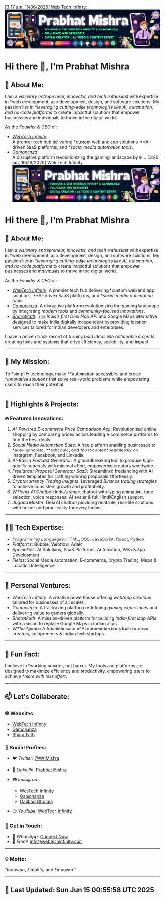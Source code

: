 [3:17 am, 16/06/2025] Web Tech Infinity: ![Banner](assets/banner.png)

# Hi there 👋, I'm Prabhat Mishra  

## 🚀 About Me:
I am a *visionary entrepreneur, innovator, and tech enthusiast* with expertise in *web development, app development, design, and software solutions. My passion lies in **leveraging cutting-edge technologies like AI, automation, and no-code platforms* to create impactful solutions that empower businesses and individuals to thrive in the digital world.  

As the *Founder & CEO* of:  
- *[WebTech Infinity](http://www.webtechinfinity.com)*:  
  A premier tech hub delivering *custom web and app solutions, **AI-driven SaaS platforms, and **social media automation tools*.  
- *[Gamonanza](http://www.gamonanza.rf.gd)*:  
  A disruptive platform revolutionizing the gaming landscape by in…
[3:26 am, 16/06/2025] Web Tech Infinity: ![Banner](assets/banner.png)

# Hi there 👋, I'm Prabhat Mishra

## 🚀 About Me:

I am a *visionary entrepreneur, innovator, and tech enthusiast* with expertise in *web development, app development, design, and software solutions. My passion lies in **leveraging cutting-edge technologies like AI, automation, and no-code platforms* to create impactful solutions that empower businesses and individuals to thrive in the digital world.

As the *Founder & CEO* of:

* *[WebTech Infinity](http://www.webtechinfinity.com)*:
  A premier tech hub delivering *custom web and app solutions, **AI-driven SaaS platforms, and **social media automation tools*.
* *[Gamonanza](http://www.gamonanza.rf.gd)*:
  A disruptive platform revolutionizing the gaming landscape by integrating *modern tools* and *community-focused innovations*.
* *[BharatPath](https://bharatpath.webtechinfinity.com)*:
  🇮🇳 *India’s first Desi Map API* and Google Maps alternative designed to make India digitally independent by providing location services tailored for Indian developers and enterprises.

I have a proven track record of turning *bold ideas into actionable projects*, creating tools and systems that drive efficiency, scalability, and impact.

---

## 🌟 My Mission:

To *simplify technology, make **automation accessible, and create **innovative solutions* that solve real-world problems while empowering users to reach their potential.

---

## 🌟 Highlights & Projects:

### 🔥 Featured Innovations:

1. *AI-Powered E-commerce Price Comparison App*:
   Revolutionized online shopping by comparing prices across leading e-commerce platforms to find the best deals.
2. *Social Media Automation Suite*:
   A free platform enabling businesses to *auto-generate, **schedule, and **post content seamlessly* on Instagram, Facebook, and LinkedIn.
3. *AI-Based Podcast Generator*:
   A groundbreaking tool to produce *high-quality podcasts* with minimal effort, empowering creators worldwide.
4. *Freelancer Proposal Generator SaaS*:
   Streamlined freelancing with AI-driven templates for crafting winning proposals effortlessly.
5. *Cryptocurrency Trading Insights*:
   Leveraged *Binance trading strategies* to achieve consistent growth and profitability.
6. *WTIchat AI Chatbot*:
   India’s smart chatbot with typing animation, tone selection, voice responses, AI avatar & full Hindi/English support.
7. *Jugaad Master*:
   Desi AI chatbot providing relatable, real-life solutions with humor and practicality for every Indian.

---

## 🧑‍💻 Tech Expertise:

* *Programming Languages*: HTML, CSS, JavaScript, React, Python
* *Platforms*: Bubble, Webflow, Adalo
* *Specialties*: AI Solutions, SaaS Platforms, Automation, Web & App Development
* *Fields*: Social Media Automation, E-commerce, Crypto Trading, Maps & Location Intelligence

---

## 🌱 Personal Ventures:

* *WebTech Infinity*:
  A creative powerhouse offering *web/app solutions* tailored for businesses of all scales.
* *Gamonanza*:
  A trailblazing platform redefining *gaming experiences* and delivering value to gamers globally.
* *BharatPath*:
  A mission-driven platform for building *India-first Map APIs* with a vision to replace Google Maps in Indian apps.
* *WTIai Agents*:
  A futuristic suite of AI automation tools built to serve creators, solopreneurs & Indian tech startups.

---

## 🌟 Fun Fact:

I believe in *working smarter, not harder. My tools and platforms are designed to maximize efficiency and productivity, empowering users to achieve **more with less effort*.

---

## 📫 Let's Collaborate:

### 🌐 Websites:

* [WebTech Infinity](http://www.webtechinfinity.com)
* [Gamonanza](http://www.gamonanza.rf.gd)
* [BharatPath](https://bharatpath.webtechinfinity.com)

### 🌟 Social Profiles:

* 🐦 *Twitter*: [@WtiMishra](https://x.com/WtiMishra)
* 💼 *LinkedIn*: [Prabhat Mishra](https://www.linkedin.com/in/prabhat-mishra-07477325a)
* 📷 *Instagram*:

  * [WebTech Infinity](https://www.instagram.com/_webtech_infinity_)
  * [Gamonanza](https://www.instagram.com/gamonanza)
  * [Gadbad Ghotala](https://www.instagram.com/gadbad_ghotala_420)
* 📺 *YouTube*: [WebTech Infinity](https://youtube.com/@webtechinfinity)

### 💬 Get in Touch:

* 📱 *WhatsApp*: [Connect Now](https://wa.me/919140626921)
* 📧 *Email*: [info@webtechinfinity.com](mailto:info@webtechinfinity.com)

---

### 💡 Motto:

"Innovate, Simplify, and Empower."

---

## 🌟 Last Updated: Sun Jun 15 00:55:58 UTC 2025
